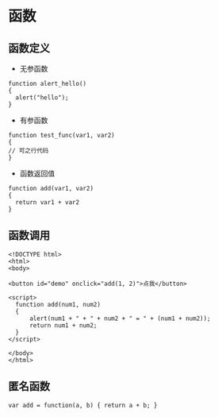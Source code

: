 # 函数

## 函数定义

- 无参函数

```
function alert_hello()
{
  alert("hello");
}
```

- 有参函数

```
function test_func(var1, var2)
{
// 可之行代码
}
```

- 函数返回值

```
function add(var1, var2)
{
  return var1 + var2
}
```

## 函数调用

```
<!DOCTYPE html>
<html>
<body>

<button id="demo" onclick="add(1, 2)">点我</button>

<script>
  function add(num1, num2)
  {
      alert(num1 + " + " + num2 + " = " + (num1 + num2));
      return num1 + num2;
  }
</script>

</body>
</html>
```

## 匿名函数

```
var add = function(a, b) { return a + b; }
```